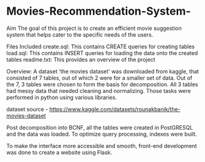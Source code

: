 # Movies-Recommendation-System-
Aim
The goal of this project is to create an efficient movie suggestion system that helps cater to the specific needs of the users.

Files Included
create.sql: This contains CREATE queries for creating tables
load.sql: This contains INSERT queries for loading the data onto the created tables
readme.txt: This provides an overview of the project


Overview:
A dataset 'the movies dataset' was downloaded from kaggle, that consisted of 7 tables, out of which 2 were for a smaller set of data.
Out of the 7, 3 tables were chosen to form the basis for decomposition.
All 3 tables had messy data that needed cleaning and normalizing. 
Those tasks were performed in python using various libraries.

dataset source - https://www.kaggle.com/datasets/rounakbanik/the-movies-dataset

Post decomposition into BCNF, all the tables were created in PostGRESQL and the data was loaded.
To optimize query processing, indexes were built.

To make the interface more accessible and smooth, front-end development was done to create a website using Flask.
